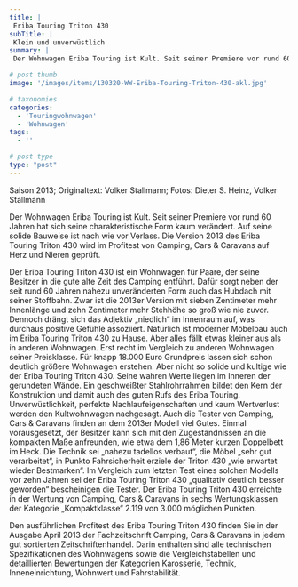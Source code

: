 ```yaml
---
title: |
 Eriba Touring Triton 430
subTitle: |
 Klein und unverwüstlich
summary: |
 Der Wohnwagen Eriba Touring ist Kult. Seit seiner Premiere vor rund 60 Jahren hat sich seine charakteristische Form kaum verändert. Auf die solide Bauweise ist nach wie vor Verlass. Die Version 2013 des Eriba Touring Triton 430 wird im Profitest von Camping, Cars & Caravans auf Herz und Nieren geprüft.

# post thumb
image: '/images/items/130320-WW-Eriba-Touring-Triton-430-akl.jpg'

# taxonomies
categories: 
  - 'Touringwohnwagen'
  - 'Wohnwagen'
tags:
  - ''

# post type
type: "post"
---
```


Saison 2013; Originaltext: Volker Stallmann; Fotos: Dieter S. Heinz, Volker Stallmann

Der Wohnwagen Eriba Touring ist Kult. Seit seiner Premiere vor rund 60 Jahren hat sich seine charakteristische Form kaum verändert. Auf seine solide Bauweise ist nach wie vor Verlass. Die Version 2013 des Eriba Touring Triton 430 wird im Profitest von Camping, Cars & Caravans auf Herz und Nieren geprüft.

Der Eriba Touring Triton 430 ist ein Wohnwagen für Paare, der seine Besitzer in die gute alte Zeit des Camping entführt. Dafür sorgt neben der seit rund 60 Jahren nahezu unveränderten Form auch das Hubdach mit seiner Stoffbahn. Zwar ist die 2013er Version mit sieben Zentimeter mehr Innenlänge und zehn Zentimeter mehr Stehhöhe so groß wie nie zuvor. Dennoch drängt sich das Adjektiv „niedlich“ im Innenraum auf, was durchaus positive Gefühle assoziiert. Natürlich ist moderner Möbelbau auch im Eriba Touring Triton 430 zu Hause. Aber alles fällt etwas kleiner aus als in anderen Wohnwagen. Erst recht im Vergleich zu anderen Wohnwagen seiner Preisklasse. Für knapp 18.000 Euro Grundpreis lassen sich schon deutlich größere Wohnwagen erstehen. Aber nicht so solide und kultige wie der Eriba Touring Triton 430. Seine wahren Werte liegen im Inneren der gerundeten Wände. Ein geschweißter Stahlrohrrahmen bildet den Kern der Konstruktion und damit auch des guten Rufs des Eriba Touring. Unverwüstlichkeit, perfekte Nachlaufeigenschaften und kaum Wertverlust werden den Kultwohnwagen nachgesagt. Auch die Tester von Camping, Cars & Caravans finden an dem 2013er Modell viel Gutes. Einmal vorausgesetzt, der Besitzer kann sich mit den Zugeständnissen an die kompakten Maße anfreunden, wie etwa dem 1,86 Meter kurzen Doppelbett im Heck. Die Technik sei „nahezu tadellos verbaut“, die Möbel „sehr gut verarbeitet“, in Punkto Fahrsicherheit erziele der Triton 430 „wie erwartet wieder Bestmarken“. Im Vergleich zum letzten Test eines solchen Modells vor zehn Jahren sei der Eriba Touring Triton 430 „qualitativ deutlich besser geworden“ bescheinigen die Tester. Der Eriba Touring Triton 430 erreichte in der Wertung von Camping, Cars & Caravans in sechs Wertungsklassen der Kategorie „Kompaktklasse“ 2.119 von 3.000 möglichen Punkten.

Den ausführlichen Profitest des Eriba Touring Triton 430 finden Sie in der Ausgabe April 2013 der Fachzeitschrift Camping, Cars & Caravans in jedem gut sortierten Zeitschriftenhandel. Darin enthalten sind alle technischen Spezifikationen des Wohnwagens sowie die Vergleichstabellen und detaillierten Bewertungen der Kategorien Karosserie, Technik, Inneneinrichtung, Wohnwert und Fahrstabilität.